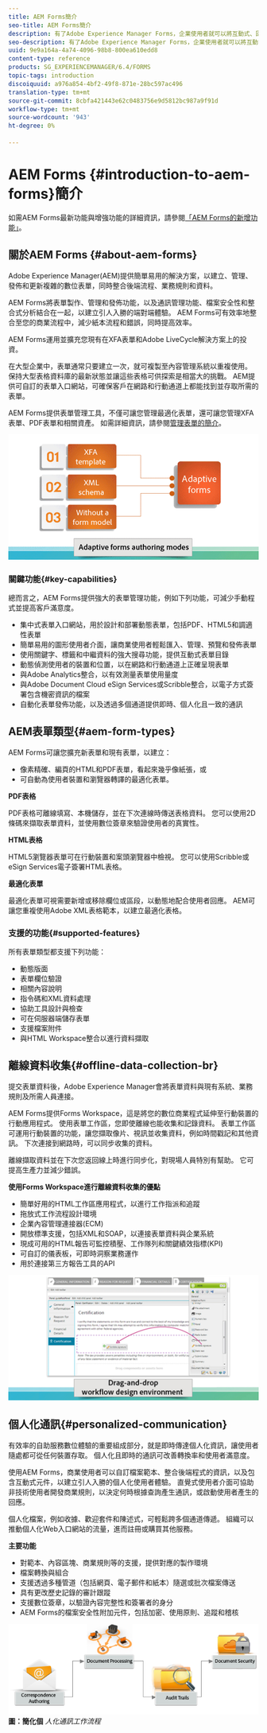 ```yaml
---
title: AEM Forms簡介
seo-title: AEM Forms簡介
description: 有了Adobe Experience Manager Forms，企業使用者就可以將互動式、回應式和調適性表單整合到網站和行動網站中，簡化數位註冊程式並提高客戶轉化率。
seo-description: 有了Adobe Experience Manager Forms，企業使用者就可以將互動式、回應式和調適性表單整合到網站和行動網站中，簡化數位註冊程式並提高客戶轉化率。
uuid: 9e9a164a-4a74-4096-98b8-800ea610edd8
content-type: reference
products: SG_EXPERIENCEMANAGER/6.4/FORMS
topic-tags: introduction
discoiquuid: a976a854-4bf2-49f8-871e-28bc597ac496
translation-type: tm+mt
source-git-commit: 8cbfa421443e62c0483756e9d5812bc987a9f91d
workflow-type: tm+mt
source-wordcount: '943'
ht-degree: 0%

---
```



# AEM Forms {#introduction-to-aem-forms}簡介

如需AEM Forms最新功能與增強功能的詳細資訊，請參閱[「AEM Forms的新增功能」](/help/forms/using/whats-new.md)。

## 關於AEM Forms {#about-aem-forms}

Adobe Experience Manager(AEM)提供簡單易用的解決方案，以建立、管理、發佈和更新複雜的數位表單，同時整合後端流程、業務規則和資料。

AEM Forms將表單製作、管理和發佈功能，以及通訊管理功能、檔案安全性和整合式分析結合在一起，以建立引人入勝的端對端體驗。 AEM Forms可有效率地整合至您的商業流程中，減少紙本流程和錯誤，同時提高效率。

AEM Forms運用並擴充您現有在XFA表單和Adobe LiveCycle解決方案上的投資。

在大型企業中，表單通常只要建立一次，就可複製至內容管理系統以重複使用。 保持大型表格資料庫的最新狀態並讓這些表格可供探索是相當大的挑戰。 AEM提供可自訂的表單入口網站，可確保客戶在網路和行動通道上都能找到並存取所需的表單。

AEM Forms提供表單管理工具，不僅可讓您管理最適化表單，還可讓您管理XFA表單、PDF表單和相關資產。 如需詳細資訊，請參閱[管理表單的簡介](/help/forms/using/introduction-managing-forms.md)。

![](do-not-localize/4th-draft.gif)

### 關鍵功能{#key-capabilities}

總而言之，AEM Forms提供強大的表單管理功能，例如下列功能，可減少手動程式並提高客戶滿意度。

* 集中式表單入口網站，用於設計和部署動態表單，包括PDF、HTML5和調適性表單
* 簡單易用的圖形使用者介面，讓商業使用者輕鬆匯入、管理、預覽和發佈表單
* 使用關鍵字、標籤和中繼資料的強大搜尋功能，提供互動式表單目錄
* 動態偵測使用者的裝置和位置，以在網路和行動通道上正確呈現表單
* 與Adobe Analytics整合，以有效測量表單使用量度
* 與Adobe Document Cloud eSign Services或Scribble整合，以電子方式簽署包含機密資訊的檔案
* 自動化表單發佈功能，以及透過多個通道提供即時、個人化且一致的通訊

## AEM表單類型{#aem-form-types}

AEM Forms可讓您擴充新表單和現有表單，以建立：

* 像素精確、編頁的HTML和PDF表單，看起來幾乎像紙張，或
* 可自動為使用者裝置和瀏覽器轉譯的最適化表單。

**PDF表格**

PDF表格可離線填寫、本機儲存，並在下次連線時傳送表格資料。 您可以使用2D條碼來擷取表單資料，並使用數位簽章來驗證使用者的真實性。

**HTML表格**

HTML5瀏覽器表單可在行動裝置和案頭瀏覽器中檢視。 您可以使用Scribble或eSign Services電子簽署HTML表格。

**最適化表單**

最適化表單可視需要新增或移除欄位或區段，以動態地配合使用者回應。 AEM可讓您重複使用Adobe XML表格範本，以建立最適化表格。

### 支援的功能{#supported-features}

所有表單類型都支援下列功能：

* 動態版面
* 表單欄位驗證
* 相關內容說明
* 指令碼和XML資料處理
* 協助工具設計與檢查
* 可在伺服器端儲存表單
* 支援檔案附件
* 與HTML Workspace整合以進行資料擷取

## 離線資料收集{#offline-data-collection-br}

提交表單資料後，Adobe Experience Manager會將表單資料與現有系統、業務規則及所需人員連接。

AEM Forms提供Forms Workspace，這是將您的數位商業程式延伸至行動裝置的行動應用程式。 使用表單工作區，您即使離線也能收集和記錄資料。 表單工作區可運用行動裝置的功能，讓您擷取像片、視訊並收集資料，例如時間戳記和其他資訊。 下次連接到網路時，可以同步收集的資料。

離線擷取資料並在下次您返回線上時進行同步化，對現場人員特別有幫助。 它可提高生產力並減少錯誤。

**使用Forms Workspace進行離線資料收集的優點**

* 簡單好用的HTML工作區應用程式，以進行工作指派和追蹤
* 拖放式工作流程設計環境
* 企業內容管理連接器(ECM)
* 開放標準支援，包括XML和SOAP，以連接表單資料與企業系統
* 現成可用的HTML報告可監控積壓、工作隊列和關鍵績效指標(KPI)
* 可自訂的儀表板，可即時洞察業務運作
* 用於連接第三方報告工具的API

![](do-not-localize/3rd-draft.gif)

## 個人化通訊{#personalized-communication}

有效率的自助服務數位體驗的重要組成部分，就是即時傳達個人化資訊，讓使用者隨處都可從任何裝置存取。 個人化且即時的通訊可改善轉換率和使用者滿意度。

使用AEM Forms，商業使用者可以自訂檔案範本、整合後端程式的資訊，以及包含互動式元件，以建立引人入勝的個人化使用者體驗。 直覺式使用者介面可協助非技術使用者開發商業規則，以決定何時根據查詢產生通訊，或啟動使用者產生的回應。

個人化檔案，例如收據、歡迎套件和陳述式，可輕鬆跨多個通道傳遞。 組織可以推動個人化Web入口網站的流量，進而註冊或購買其他服務。

**主要功能**

* 對範本、內容區塊、商業規則等的支援，提供對應的製作環境
* 檔案轉換與組合
* 支援透過多種管道（包括網頁、電子郵件和紙本）隨選或批次檔案傳送
* 具有更改歷史記錄的審計跟蹤
* 支援數位簽章，以驗證內容完整性和簽署者的身分
* AEM Forms的檔案安全性附加元件，包括加密、使用原則、追蹤和稽核

![](do-not-localize/layout-02.png)
**圖：簡化個** *人化通訊工作流程*

